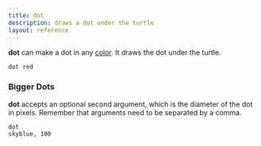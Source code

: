 ```yaml
---
title: dot
description: draws a dot under the turtle
layout: reference
---
```


<b>dot</b> can make a dot in any <a href="colors.html">color</a>.
It draws the dot under the turtle.

<code class="jumbo">dot <span data-dfn="color">red</span></code>

<script type="demo" height=99>
demo ->
  pause 1
  dot red
  pause 1
  label 'red circle &rarr;', 'left'
  pause 1
  speed 0.2
  animate
    opacity: .3
</script>

<h3>Bigger Dots</h3>

<b>dot</b> accepts an optional second argument, which is the diameter of
the dot in pixels.  Remember that arguments need to be separated by
a comma.

<code default class="jumbo">dot <span data-dfn="color">skyblue</span><span data-note="comma">,</span>&nbsp;<span data-dfn="size">100</span></code>

<script type="demo">
demo ->
  pause 1
  dot skyblue, 100
  pause 2
  plan ->
    p = new Pencil
    p.jump -50, 15
    p.pen black, 0.7
    p.bk 30
    p.jump 0, 15
    p.move 50
    p.label '100 px', 'top'
    p.move 50
    p.jump 0, 15
    p.bk 30
    p.pen null
    p.move -50, 15
    remove p
  speed 0.2
  animate opacity: .3
</script>


